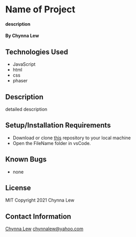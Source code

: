 # Name of Project

#### description

#### By Chynna Lew

## Technologies Used

* JavaScript
* html
* css
* phaser

## Description

detailed description

## Setup/Installation Requirements

* Download or clone [this](https://github.com/chynnalew/FileName) repository to your local machine
* Open the FileName folder in vsCode.


## Known Bugs
* none

## License

MIT Copyright 2021 Chynna Lew

## Contact Information

[Chynna Lew](github.com/chynnalew) <chynnalew@yahoo.com>